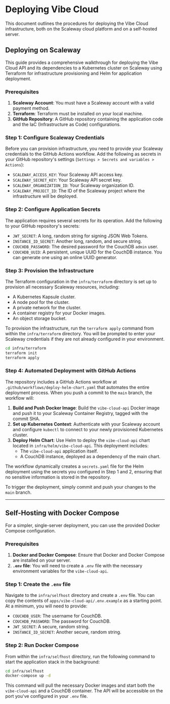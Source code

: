 # Deploying Vibe Cloud

This document outlines the procedures for deploying the Vibe Cloud infrastructure, both on the Scaleway cloud platform and on a self-hosted server.

## Deploying on Scaleway

This guide provides a comprehensive walkthrough for deploying the Vibe Cloud API and its dependencies to a Kubernetes cluster on Scaleway using Terraform for infrastructure provisioning and Helm for application deployment.

### Prerequisites

1.  **Scaleway Account**: You must have a Scaleway account with a valid payment method.
2.  **Terraform**: Terraform must be installed on your local machine.
3.  **GitHub Repository**: A GitHub repository containing the application code and the IaC (Infrastructure as Code) configurations.

### Step 1: Configure Scaleway Credentials

Before you can provision infrastructure, you need to provide your Scaleway credentials to the GitHub Actions workflow. Add the following as secrets in your GitHub repository's settings (`Settings > Secrets and variables > Actions`):

-   `SCALEWAY_ACCESS_KEY`: Your Scaleway API access key.
-   `SCALEWAY_SECRET_KEY`: Your Scaleway API secret key.
-   `SCALEWAY_ORGANIZATION_ID`: Your Scaleway organization ID.
-   `SCALEWAY_PROJECT_ID`: The ID of the Scaleway project where the infrastructure will be deployed.

### Step 2: Configure Application Secrets

The application requires several secrets for its operation. Add the following to your GitHub repository's secrets:

-   `JWT_SECRET`: A long, random string for signing JSON Web Tokens.
-   `INSTANCE_ID_SECRET`: Another long, random, and secure string.
-   `COUCHDB_PASSWORD`: The desired password for the CouchDB `admin` user.
-   `COUCHDB_UUID`: A persistent, unique UUID for the CouchDB instance. You can generate one using an online UUID generator.

### Step 3: Provision the Infrastructure

The Terraform configuration in the `infra/terraform` directory is set up to provision all necessary Scaleway resources, including:

-   A Kubernetes Kapsule cluster.
-   A node pool for the cluster.
-   A private network for the cluster.
-   A container registry for your Docker images.
-   An object storage bucket.

To provision the infrastructure, run the `terraform apply` command from within the `infra/terraform` directory. You will be prompted to enter your Scaleway credentials if they are not already configured in your environment.

```bash
cd infra/terraform
terraform init
terraform apply
```

### Step 4: Automated Deployment with GitHub Actions

The repository includes a GitHub Actions workflow at `.github/workflows/deploy-helm-chart.yaml` that automates the entire deployment process. When you push a commit to the `main` branch, the workflow will:

1.  **Build and Push Docker Image**: Build the `vibe-cloud-api` Docker image and push it to your Scaleway Container Registry, tagged with the commit SHA.
2.  **Set up Kubernetes Context**: Authenticate with your Scaleway account and configure `kubectl` to connect to your newly provisioned Kubernetes cluster.
3.  **Deploy Helm Chart**: Use Helm to deploy the `vibe-cloud-api` chart located in `infra/helm/vibe-cloud-api`. This deployment includes:
    -   The `vibe-cloud-api` application itself.
    -   A CouchDB instance, deployed as a dependency of the main chart.

The workflow dynamically creates a `secrets.yaml` file for the Helm deployment using the secrets you configured in Step 1 and 2, ensuring that no sensitive information is stored in the repository.

To trigger the deployment, simply commit and push your changes to the `main` branch.

---

## Self-Hosting with Docker Compose

For a simpler, single-server deployment, you can use the provided Docker Compose configuration.

### Prerequisites

1.  **Docker and Docker Compose**: Ensure that Docker and Docker Compose are installed on your server.
2.  **`.env` file**: You will need to create a `.env` file with the necessary environment variables for the `vibe-cloud-api`.

### Step 1: Create the `.env` file

Navigate to the `infra/selfhost` directory and create a `.env` file. You can copy the contents of `apps/vibe-cloud-api/.env.example` as a starting point. At a minimum, you will need to provide:

-   `COUCHDB_USER`: The username for CouchDB.
-   `COUCHDB_PASSWORD`: The password for CouchDB.
-   `JWT_SECRET`: A secure, random string.
-   `INSTANCE_ID_SECRET`: Another secure, random string.

### Step 2: Run Docker Compose

From within the `infra/selfhost` directory, run the following command to start the application stack in the background:

```bash
cd infra/selfhost
docker-compose up -d
```

This command will pull the necessary Docker images and start both the `vibe-cloud-api` and a CouchDB container. The API will be accessible on the port you've configured in your `.env` file.
